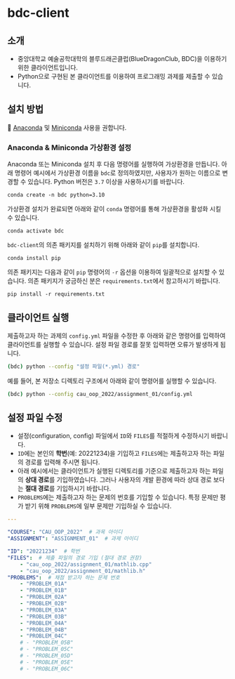 # bdc-client

## 소개
- 중앙대학교 예술공학대학의 블루드래곤클럽(BlueDragonClub, BDC)을 이용하기 위한 클라이언트입니다.
- Python으로 구현된 본 클라이언트를 이용하여 프로그래밍 과제를 제출할 수 있습니다.

## 설치 방법

:snake: [Anaconda](https://www.anaconda.com) 및 [Miniconda](https://docs.conda.io/en/latest/miniconda.html) 사용을 권합니다.


### Anaconda & Miniconda 가상환경 설정

Anaconda 또는 Miniconda 설치 후 다음 명령어를 실행하여 가상환경을 만듭니다. 아래 명령어 예시에서 가상환경 이름을 `bdc`로 정의하였지만, 사용자가 원하는 이름으로 변경할 수 있습니다. Python 버전은 `3.7` 이상을 사용하시기를 바랍니다.

```
conda create -n bdc python=3.10
```

가상환경 설치가 완료되면 아래와 같이 `conda` 명령어를 통해 가상환경을 활성화 시킬 수 있습니다.

```
conda activate bdc
```

`bdc-client`의 의존 패키지를 설치하기 위해 아래와 같이 `pip`를 설치합니다.

```
conda install pip
```

의존 패키지는 다음과 같이 `pip` 명령어의 `-r` 옵션을 이용하여 일괄적으로 설치할 수 있습니다. 의존 패키지가 궁금하신 분은 `requirements.txt`에서 참고하시기 바랍니다.

```
pip install -r requirements.txt
```


## 클라이언트 실행

제출하고자 하는 과제의 `config.yml` 파일을 수정한 후 아래와 같은 명령어를 입력하여 클라이언트를 실행할 수 있습니다.
설정 파일 경로를 잘못 입력하면 오류가 발생하게 됩니다.

```bash
(bdc) python --config "설정 파일(*.yml) 경로"
```

예를 들어, 본 저장소 디렉토리 구조에서 아래와 같이 명령어를 실행할 수 있습니다.

```bash
(bdc) python --config cau_oop_2022/assignment_01/config.yml
```


## 설정 파일 수정

- 설정(configuration, config) 파일에서 `ID`와 `FILES`를 적절하게 수정하시기 바랍니다.
- `ID`에는 본인의 **학번**(예: 20221234)을 기입하고 `FILES`에는 제출하고자 하는 파일의 경로를 입력해 주시면 됩니다.
- 아래 예시에서는 클라이언트가 실행된 디렉토리를 기준으로 제출하고자 하는 파일의 **상대 경로**를 기입하였습니다. 그러나 사용자의 개발 환경에 따라 상대 경로 보다는 **절대 경로**를 기입하시기 바랍니다.
- `PROBLEMS`에는 제출하고자 하는 문제의 번호를 기입할 수 있습니다. 특정 문제만 평가 받기 위해 `PROBLEMS`에 일부 문제만 기입하실 수 있습니다.

```yaml
---

"COURSE": "CAU_OOP_2022"  # 과목 아이디
"ASSIGNMENT": "ASSIGNMENT_01"  # 과제 아이디

"ID": "20221234"  # 학번
"FILES":  # 제출 파일의 경로 기입 (절대 경로 권장)
    - "cau_oop_2022/assignment_01/mathlib.cpp"
    - "cau_oop_2022/assignment_01/mathlib.h"
"PROBLEMS":  # 채점 받고자 하는 문제 번호
    - "PROBLEM_01A"
    - "PROBLEM_01B"
    - "PROBLEM_02A"
    - "PROBLEM_02B"
    - "PROBLEM_03A"
    - "PROBLEM_03B"
    - "PROBLEM_04A"
    - "PROBLEM_04B"
    - "PROBLEM_04C"
    # - "PROBLEM_05B"
    # - "PROBLEM_05C"
    # - "PROBLEM_05D"
    # - "PROBLEM_05E"
    # - "PROBLEM_06C"
```

